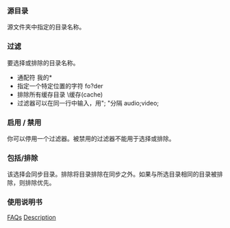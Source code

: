 ### 源目录

源文件夹中指定的目录名称。

### 过滤
要选择或排除的目录名称。

- 通配符
我的*
- 指定一个特定位置的字符
fo?der
- 排除所有缓存目录
\缓存(cache)
- 过滤器可以在同一行中输入，用"; "分隔
audio;video;

### 启用 / 禁用

你可以停用一个过滤器。被禁用的过滤器不能用于选择或排除。

### 包括/排除

该选择会同步目录。排除将目录排除在同步之外。如果与所选目录相同的目录被排除，则排除优先。

### 使用说明书
[FAQs](https://sentaroh.github.io/Documents/SMBSync3/SMBSync3_FAQ_EN.htm)
[Description](https://sentaroh.github.io/Documents/SMBSync3/SMBSync3_Desc_EN.htm)
